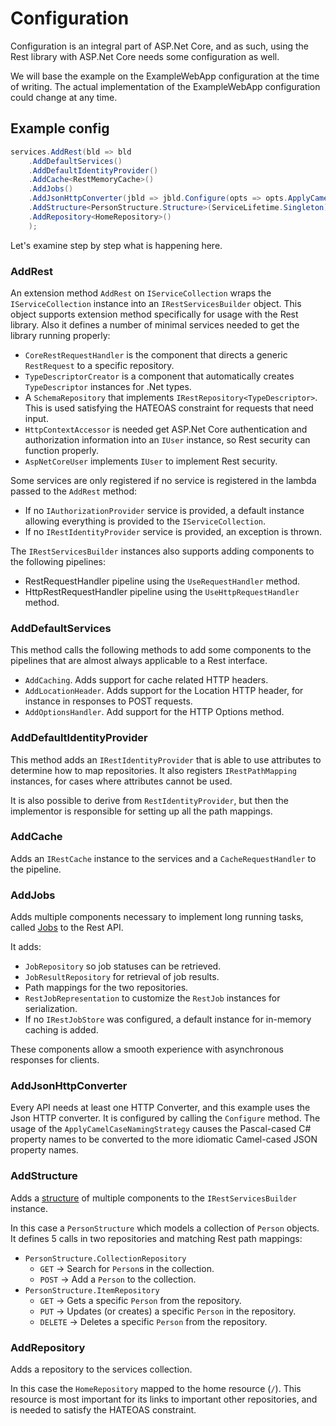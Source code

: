 # Configuration
Configuration is an integral part of ASP.Net Core, and as such, using the Rest library with ASP.Net Core needs some configuration as well.

We will base the example on the ExampleWebApp configuration at the time of writing. 
The actual implementation of the ExampleWebApp configuration could change at any time.

## Example config

```csharp
services.AddRest(bld => bld
    .AddDefaultServices()
    .AddDefaultIdentityProvider()
    .AddCache<RestMemoryCache>()
    .AddJobs()
    .AddJsonHttpConverter(jbld => jbld.Configure(opts => opts.ApplyCamelCaseNamingStrategy()))
    .AddStructure<PersonStructure.Structure>(ServiceLifetime.Singleton)
    .AddRepository<HomeRepository>()
    );
```

Let's examine step by step what is happening here.

### AddRest
An extension method `AddRest` on `IServiceCollection` wraps the `IServiceCollection` instance into an `IRestServicesBuilder` object. 
This object supports extension method specifically for usage with the Rest library.
Also it defines a number of minimal services needed to get the library running properly:
* `CoreRestRequestHandler` is the component that directs a generic `RestRequest` to a specific repository.
* `TypeDescriptorCreator` is a component that automatically creates `TypeDescriptor` instances for .Net types.
* A `SchemaRepository` that implements `IRestRepository<TypeDescriptor>`. 
  This is used satisfying the HATEOAS constraint for requests that need input.
* `HttpContextAccessor` is needed get ASP.Net Core authentication and authorization information into an `IUser` instance, so Rest security can function properly.
* `AspNetCoreUser` implements `IUser` to implement Rest security.

Some services are only registered if no service is registered in the lambda passed to the `AddRest` method:
* If no `IAuthorizationProvider` service is provided, a default instance allowing everything is provided to the `IServiceCollection`.
* If no `IRestIdentityProvider` service is provided, an exception is thrown.

The `IRestServicesBuilder` instances also supports adding components to the following pipelines:
* RestRequestHandler pipeline using the `UseRequestHandler` method.
* HttpRestRequestHandler pipeline using the `UseHttpRequestHandler` method.

### AddDefaultServices
This method calls the following methods to add some components to the pipelines that are almost always applicable to a Rest interface.
* `AddCaching`. Adds support for cache related HTTP headers.
* `AddLocationHeader`. Adds support for the Location HTTP header, for instance in responses to POST requests.
* `AddOptionsHandler`. Add support for the HTTP Options method.

### AddDefaultIdentityProvider
This method adds an `IRestIdentityProvider` that is able to use attributes to determine how to map repositories.
It also registers `IRestPathMapping` instances, for cases where attributes cannot be used.

It is also possible to derive from `RestIdentityProvider`, but then the implementor is responsible for setting up all the path mappings.

### AddCache
Adds an `IRestCache` instance to the services and a `CacheRequestHandler` to the pipeline. 

### AddJobs
Adds multiple components necessary to implement long running tasks, called [Jobs](jobs.md) to the Rest API.

It adds:
* `JobRepository` so job statuses can be retrieved.
* `JobResultRepository` for retrieval of job results.
* Path mappings for the two repositories.
* `RestJobRepresentation` to customize the `RestJob` instances for serialization.
* If no `IRestJobStore` was configured, a default instance for in-memory caching is added.

These components allow a smooth experience with asynchronous responses for clients.

### AddJsonHttpConverter
Every API needs at least one HTTP Converter, and this example uses the Json HTTP converter. 
It is configured by calling the `Configure` method.
The usage of the `ApplyCamelCaseNamingStrategy` causes the Pascal-cased C# property names to be converted to the more idiomatic Camel-cased JSON property names.

### AddStructure
Adds a [structure](struct.md) of multiple components to the `IRestServicesBuilder` instance.

In this case a `PersonStructure` which models a collection of `Person` objects.
It defines 5 calls in two repositories and matching Rest path mappings:

* `PersonStructure.CollectionRepository`
  * `GET` -> Search for `Person`s in the collection.
  * `POST` -> Add a `Person` to the collection.
* `PersonStructure.ItemRepository`
  * `GET` -> Gets a specific `Person` from the repository.
  * `PUT` -> Updates (or creates) a specific `Person` in the repository.
  * `DELETE` -> Deletes a specific `Person` from the repository.

### AddRepository
Adds a repository to the services collection.

In this case the `HomeRepository` mapped to the home resource (`/`).
This resource is most important for its links to important other repositories, and is needed to satisfy the HATEOAS constraint.


    
